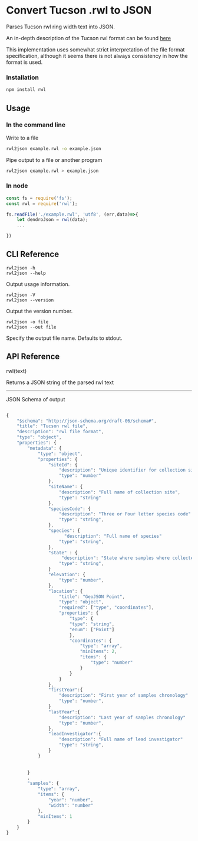 # Convert Tucson .rwl to JSON

Parses Tucson rwl ring width text into JSON.

An in-depth description of the Tucson rwl format can be found [here](https://www.treeringsociety.org/resources/SOM/Brewer_Murphy_SupplementaryMaterial.pdf)

This implementation uses somewhat strict interpretation of the file format specification, although it seems there is not always consistency in how the format is used.


### Installation

```sh
npm install rwl
```

## Usage

### In the command line


Write to a file

```sh
rwl2json example.rwl -o example.json
```

Pipe output to a file or another program
```sh
rwl2json example.rwl > example.json
```

### In node

```js
const fs = require('fs');
const rwl = require('rwl');

fs.readFile('./example.rwl', 'utf8', (err,data)=>{
    let dendroJson = rwl(data);
    ...

})
```

## CLI Reference

    rwl2json -h 
    rwl2json --help

Output usage information.

    rwl2json -V 
    rwl2json --version

Output the version number.

    rwl2json -o file 
    rwl2json --out file

Specify the output file name. Defaults to stdout.


## API Reference

rwl(text)

Returns a JSON string of the parsed rwl text

---


JSON Schema of output
```js

{
    "$schema": "http://json-schema.org/draft-06/schema#",
    "title": "Tucson rwl file",
    "description": "rwl file format",
    "type": "object",
    "properties": {
        "metadata": {
            "type": "object",
            "properties": {
                "siteId": {
                    "description": "Unique identifier for collection site",
                    "type": "number"
                },
                "siteName": {
                    "description": "Full name of collection site",
                    "type": "string"
                },
                "speciesCode": {
                    "description": "Three or Four letter species code"
                    "type": "string",
                },
                "species": {
                      "description": "Full name of species"
                    "type": "string",
                },
                "state" : {
                     "description": "State where samples where collected"
                    "type": "string",
                }
                "elevation": {
                    "type": "number",
                },
                "location": {
                    "title": "GeoJSON Point",
                    "type": "object",
                    "required": ["type", "coordinates"],
                    "properties": {
                        "type": {
                        "type": "string",
                        "enum": ["Point"]
                        },
                        "coordinates": {
                            "type": "array",
                            "minItems": 2,
                            "items": {
                                "type": "number"
                            }
                        }
                    }
                },
                "firstYear":{
                    "description": "First year of samples chronology"
                    "type": "number",
                }
                "lastYear":{
                    "description": "Last year of samples chronology"
                    "type": "number",
                },
                "leadInvestigator":{
                    "description": "Full name of lead investigator"
                    "type": "string",
                }
            }
     
        
        }
        ,
        "samples": {
            "type": "array",
            "items": {
                "year": "number",
                "width": "number"
            },
            "minItems": 1
        }
    }
}

```
